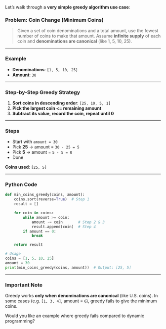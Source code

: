 Let’s walk through a **very simple greedy algorithm use case**:

### **Problem**: Coin Change (Minimum Coins)

> Given a set of coin denominations and a total amount, use the fewest number of coins to make that amount.
> Assume **infinite supply** of each coin and **denominations are canonical** (like 1, 5, 10, 25).

---

### **Example**

* **Denominations**: `[1, 5, 10, 25]`
* **Amount**: `30`

---

### **Step-by-Step Greedy Strategy**

1. **Sort coins in descending order**: `[25, 10, 5, 1]`
2. **Pick the largest coin <= remaining amount**
3. **Subtract its value, record the coin, repeat until 0**

---

### **Steps**

* Start with `amount = 30`
* Pick **25** → amount = `30 - 25 = 5`
* Pick **5** → amount = `5 - 5 = 0`
* Done

**Coins used**: `[25, 5]`

---

### **Python Code**

```python
def min_coins_greedy(coins, amount):
    coins.sort(reverse=True)  # Step 1
    result = []

    for coin in coins:
        while amount >= coin:
            amount -= coin       # Step 2 & 3
            result.append(coin)  # Step 4
        if amount == 0:
            break

    return result
```

```python
# Usage
coins = [1, 5, 10, 25]
amount = 30
print(min_coins_greedy(coins, amount))  # Output: [25, 5]
```

---

### **Important Note**

Greedy works **only when denominations are canonical** (like U.S. coins).
In some cases (e.g. `[1, 3, 4]`, amount = `6`), greedy fails to give the minimum coins.

Would you like an example where greedy fails compared to dynamic programming?
